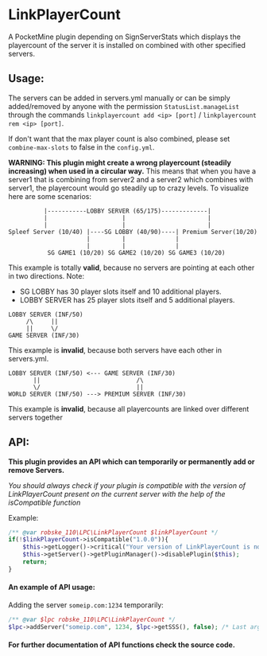 # LinkPlayerCount
A PocketMine plugin depending on SignServerStats which displays the playercount of the server it is installed on combined with other specified servers.

## Usage:
The servers can be added in servers.yml manually or can be simply added/removed by anyone with the permission `StatusList.manageList` through the commands `linkplayercount add <ip> [port]` / `linkplayercount rem <ip> [port]`.

If don't want that the max player count is also combined, please set `combine-max-slots` to false in the `config.yml`.

**WARNING: This plugin might create a wrong playercount (steadily increasing) when used in a circular way.**
This means that when you have a server1 that is combining from server2 and a server2 which combines with server1, the playercount would go steadily up to crazy levels.
To visualize here are some scenarios:
```
          |-----------LOBBY SERVER (65/175)-------------|
          |                     |                       |
          |                     |                       |
Spleef Server (10/40) |----SG LOBBY (40/90)----| Premium Server(10/20)
                      |         |              |
                      |         |              |
           SG GAME1 (10/20) SG GAME2 (10/20) SG GAME3 (10/20)
```
This example is totally **valid**, because no servers are pointing at each other in two directions.
Note:
- SG LOBBY has 30 player slots itself and 10 additional players.
- LOBBY SERVER has 25 player slots itself and 5 additional players.

```
LOBBY SERVER (INF/50)
     /\     ||
     ||     \/        
GAME SERVER (INF/30)
```
This example is **invalid**, because both servers have each other in servers.yml.

```
LOBBY SERVER (INF/50) <--- GAME SERVER (INF/30)
       ||                           /\       
       \/                           ||
WORLD SERVER (INF/50) ---> PREMIUM SERVER (INF/30)
```
This example is **invalid**, because all playercounts are linked over different servers together
## API:
**This plugin provides an API which can temporarily or permanently add or remove Servers.**

_You should always check if your plugin is compatible with the version of LinkPlayerCount present on the current server with the help of the isCompatible function_

Example:
```php
/** @var robske_110\LPC\LinkPlayerCount $linkPlayerCount */
if(!$linkPlayerCount->isCompatible("1.0.0")){
   	$this->getLogger()->critical("Your version of LinkPlayerCount is not compatible with this plugin");
	$this->getServer()->getPluginManager()->disablePlugin($this);
	return;
}
```
#### An example of API usage:
Adding the server `someip.com:1234` temporarily:
```php
/** @var $lpc robske_110\LPC\LinkPlayerCount */
$lpc->addServer("someip.com", 1234, $lpc->getSSS(), false); /* Last argument is whether to save the server to disk or not */
```

#### For further documentation of API functions check the source code.